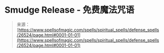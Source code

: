 <!--yml

category: 未分类

date: 2024-06-12 19:14:36

-->

# Smudge Release - 免费魔法咒语

> 来源：[https://www.spellsofmagic.com/spells/spiritual_spells/defense_spells/26524/page.html#0001-01-01](https://www.spellsofmagic.com/spells/spiritual_spells/defense_spells/26524/page.html#0001-01-01)
